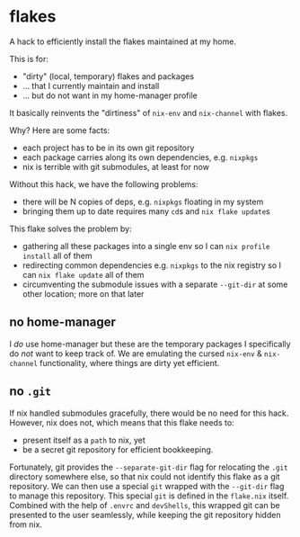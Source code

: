 # flakes

A hack to efficiently install the flakes maintained at my home.

This is for:
- "dirty" (local, <!--unlocked,--> temporary) flakes and packages
- ... that I currently maintain and install
- ... but do not want in my home-manager profile

It basically reinvents the "dirtiness" of `nix-env` and `nix-channel` with flakes.

Why? Here are some facts:
- each project has to be in its own git repository
- each package carries along its own dependencies, e.g. `nixpkgs`
- nix is terrible with git submodules, at least for now

Without this hack, we have the following problems:
- there will be N copies of deps, e.g. `nixpkgs` floating in my system
- bringing them up to date requires many `cd`s and `nix flake update`s

This flake solves the problem by:
- gathering all these packages into a single env so I can `nix profile install` all of them
- redirecting common dependencies e.g. `nixpkgs` to the nix registry so I can `nix flake update` all of them
- circumventing the submodule issues with a separate `--git-dir` at some other location; more on that later

## no home-manager

I _do_ use home-manager but these are the temporary packages I specifically do _not_ want to keep track of.
We are emulating the cursed `nix-env` & `nix-channel` functionality, where things are dirty yet efficient.

## no `.git`

If nix handled submodules gracefully, there would be no need for this hack.
However, nix does not, which means that this flake needs to:

- present itself as a `path` to nix, yet
- be a secret git repository for efficient bookkeeping.

Fortunately, git provides the `--separate-git-dir` flag for relocating the `.git` directory somewhere else,
so that nix could not identify this flake as a git repository.
We can then use a special `git` wrapped with the `--git-dir` flag to manage this repository.
This special `git` is defined in the `flake.nix` itself.
Combined with the help of `.envrc` and `devShells`, this wrapped git can be presented to the user seamlessly,
while keeping the git repository hidden from nix.

<!-- now trying to commit `flake.lock` so that we can use github actions to build it

## no `flake.lock`

`flake.lock` is no checked into the repository, because it contains dynamically generated store paths
in the form of
```
file:///nix/store/qpifqsm65cc86nn001nk860cjrgdk3mf-source/...
```
where the hash changes whenever the host repository changes. This is not useful at all.
Relatedly, `.envrc` contains `nix_direnv_manual_reload` to avoid reloading all the time.
-->

